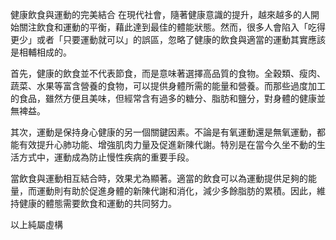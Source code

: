 健康飲食與運動的完美結合
在現代社會，隨著健康意識的提升，越來越多的人開始關注飲食和運動的平衡，藉此達到最佳的體能狀態。然而，很多人會陷入「吃得更少」或者「只要運動就可以」的誤區，忽略了健康的飲食與適當的運動其實應該是相輔相成的。

首先，健康的飲食並不代表節食，而是意味著選擇高品質的食物。全穀類、瘦肉、蔬菜、水果等富含營養的食物，可以提供身體所需的能量和營養。而那些過度加工的食品，雖然方便且美味，但經常含有過多的糖分、脂肪和鹽分，對身體的健康並無裨益。

其次，運動是保持身心健康的另一個關鍵因素。不論是有氧運動還是無氧運動，都能有效提升心肺功能、增強肌肉力量及促進新陳代謝。特別是在當今久坐不動的生活方式中，運動成為防止慢性疾病的重要手段。

當飲食與運動相互結合時，效果尤為顯著。適當的飲食可以為運動提供足夠的能量，而運動則有助於促進身體的新陳代謝和消化，減少多餘脂肪的累積。因此，維持健康的體態需要飲食和運動的共同努力。





以上純屬虛構